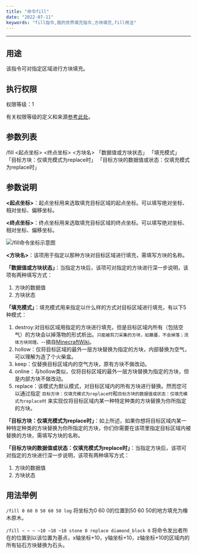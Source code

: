 ```yaml
---
title: "命令fill"
date: "2022-07-11"
keywords: "fill指令,我的世界填充指令,方块填充,fill用法"
---
```


---

## 用途

该指令可对指定区域进行方块填充。

## 执行权限

权限等级：1

有关权限等级的定义和来源[参考此处](/commands/权限等级 "参考此处")。

## 参数列表

/fill <起点坐标> <终点坐标> <方块名> 「数据值或方块状态」 「填充模式」 「目标方块：仅填充模式为replace时」 「目标方块的数据值或状态：仅填充模式为replace时」

## 参数说明

**<起点坐标>**：起点坐标用来选取填充目标区域的起点坐标。可以填写绝对坐标、相对坐标、偏移坐标。

**<终点坐标>**：终点坐标用来选取填充目标区域的终点坐标。可以填写绝对坐标、相对坐标、偏移坐标。

![/fill命令坐标示意图](https://unsc.oss-accelerate.aliyuncs.com/ViewCB/Images/fill-1.svg "/fill命令坐标示意图")

**<方块名>**：该项用于指定以那种方块对目标区域进行填充，需填写方块的名称。

**「数据值或方块状态」**：当指定方块后，该项可对指定的方块进行深一步说明，该项有两种填写方式：

1. 方块的数据值
2. 方块状态

**「填充模式」**：填充模式用来指定以什么样的方式对目标区域进行填充，有以下5种模式：

1. destroy:对目标区域用指定的方块进行填充，但是目标区域内所有（包括空气）的方块会以掉落物的形式析出。`只能被剪刀采集的方块，如藤蔓，不会掉落；流体方块同理。`--摘自[MinecraftWiki](https://minecraft.fandom.com/zh/wiki/%E5%91%BD%E4%BB%A4/fill "MinecraftWiki")。
2. hollow：仅将目标区域的最外一层方块替换为指定的方块，内部替换为空气，可以理解为造了个火柴盒。
3. keep：仅替换目标区域内的空气方块，原有方块不做改动。
4. online：与hollow类似，仅将目标区域的最外一层方块替换为指定的方块，但是内部方块不做改动。
5. replace：该模式为默认模式，对目标区域内的所有方块进行替换。然而您可以通过指定 `目标方块：仅填充模式为replace时`和`目标方块的数据值或状态：仅填充模式为replace时` 来实现仅将目标区域内某一种特定种类的方块替换为你所指定的方块。

**「目标方块：仅填充模式为replace时」**：如上所述，如果你想将目标区域内某一种特定种类的方块替换为你所指定的方块，你们你需要在该项里指定目标区域内被替换的方块，需填写方块的名称。

**「目标方块的数据值或状态：仅填充模式为replace时」**：当指定方块后，该项可对指定的方块进行深一步说明，该项有两种填写方式：

1. 方块的数据值
2. 方块状态

## 用法举例

`/fill 0 60 0 50 60 50 log`  将坐标为0 60 0的位置到50 60 50的地方填充为橡木原木。

`/fill ~ ~ ~ ~10 ~10 ~10 stone 0 replace diamond_block 0`  将命令发出者所在的位置到以该位置为基点，x轴坐标+10，y轴坐标+10，z轴坐标+10的区域内的所有钻石方块替换为石头。
